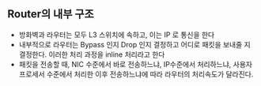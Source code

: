 ## Router의 내부 구조

- 방화벽과 라우터는 모두 L3 스위치에 속하고, 이는 IP 로 통신을 한다
- 내부적으로 라우터는 Bypass 인지 Drop 인지 결정하고 어디로 패킷을 보내줄 지 결정한다. 이러한 처리 과정을 inline 처리라고 한다
- 패킷을 전송할 때, NIC 수준에서 바로 전송하느냐, IP수준에서 처리하느냐, 사용자 프로세서 수준에서 처리한 이후 전송하느냐에 따라 라우터의 처리속도가 달라진다.
